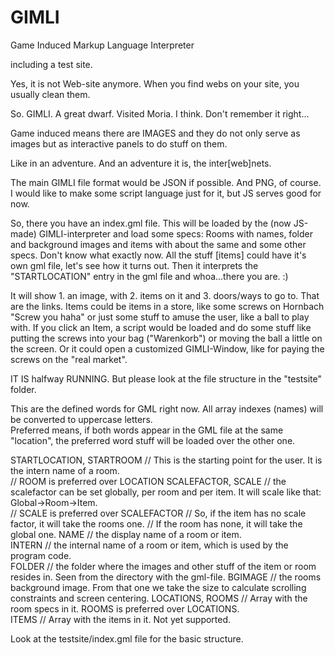 # GIMLI
Game Induced Markup Language Interpreter

including a test site.

Yes, it is not Web-site anymore. When you find webs on your site, you usually clean them.

So. GIMLI. A great dwarf. Visited Moria. I think. Don't remember it right...

Game induced means there are IMAGES and they do not only serve as images but as interactive 
panels to do stuff on them.

Like in an adventure. And an adventure it is, the inter[web]nets.

The main GIMLI file format would be JSON if possible. And PNG, of course.
I would like to make some script language just for it, but JS serves good for now.

So, there you have an index.gml file. 
This will be loaded by the (now JS-made) GIMLI-interpreter and
load some specs: Rooms with names, folder and background images and items with about the same and some other specs.
Don't know what exactly now. All the stuff [items] could have it's own gml file, let's see how it turns out.
Then it interprets the "STARTLOCATION" entry in the gml file and whoa...there you are. :)

It will show 1. an image, with 2. items on it and 3. doors/ways to go to. That are the links. Items could be
items in a store, like some screws on Hornbach "Screw you haha" or just some stuff to amuse the user,
like a ball to play with. If you click an Item, a script would be loaded and do some stuff like putting
the screws into your bag ("Warenkorb") or moving the ball a little on the screen. Or it could open
a customized GIMLI-Window, like for paying the screws on the "real market".

IT IS halfway RUNNING. But please look at the file structure in the "testsite" folder.

This are the defined words for GML right now. All array indexes (names) will be converted to uppercase letters.    
Preferred means, if both words appear in the GML file at the same "location", the preferred word stuff will be loaded over the other one.

STARTLOCATION, STARTROOM  	// This is the starting point for the user. It is the intern name of a room.    
							// ROOM is preferred over LOCATION
SCALEFACTOR, SCALE			// the scalefactor can be set globally, per room and per item. It will scale like that: Global->Room->Item.    
							// SCALE is preferred over SCALEFACTOR
							// So, if the item has no scale factor, it will take the rooms one.
							// If the room has none, it will take the global one.
NAME						// the display name of a room or item.    
INTERN						// the internal name of a room or item, which is used by the program code.    
FOLDER						// the folder where the images and other stuff of the item or room resides in. Seen from the directory with the gml-file.
BGIMAGE						// the rooms background image. From that one we take the size to calculate scrolling constraints and screen centering.
LOCATIONS, ROOMS			// Array with the room specs in it. ROOMS is preferred over LOCATIONS.    
ITEMS						// Array with the items in it. Not yet supported.   

Look at the testsite/index.gml file for the basic structure.